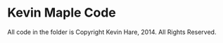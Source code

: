 Kevin Maple Code
=========
All code in the folder is Copyright Kevin Hare, 2014. All Rights Reserved. 

